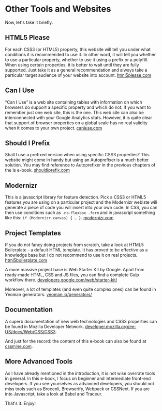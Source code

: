 Other Tools and Websites
========================

Now, let's take it briefly.

HTML5 Please
------------

For each CSS3 (or HTML5) property, this website will tell you under what
conditions it is recommended to use it. In other word, it will tell you whether
to use a particular property, whether to use it using a prefix or a polyfill.
When using certain properties, it is better to wait until they are fully
supported. Just take it as a general recommendation and always take a particular
target audience of your website into account.
[html5please.com](http://html5please.com)

Can I Use
---------

“Can I Use” is a web site containing tables with information on which browsers
do support a specific property and which do not. If you want to remember just
one web site, this is the one. This web site can also be interconnected with
your Google Analytics stats. However, it is quite clear that support of browser
properties on a global scale has no real validity when it comes to your own
project. [caniuse.com](http://caniuse.com)

Should I Prefix
---------------

Shall I use a prefixed version when using specific CSS3 properties? This website
might come in handy but using an Autoprefixer is a much better solution. You may
find reference to Autoprefixer in the previous chapters of the is e-book.
[shouldiprefix.com](http://shouldiprefix.com)

Modernizr
---------

This is a javascript library for feature detection. Pick a CSS3 or HTML5
features you are using on a particular project and the Modernizr webiste will
generate a piece of code you will insert into your own code. In CSS, you can
then use conditions such as `.no-flexbox .form` and in javascript something like
this: `if (Modernizr.canvas) { … }`. [modernizr.com](https://modernizr.com)

Project Templates
-----------------

If you do not fancy doing projects from scratch, take a look at HTML5
Boilerplate - a default HTML template. It has proved to be effective as a
knowledge base but I do not recommend to use it on real projects.
[html5boilerplate.com](https://html5boilerplate.com)

A more massive project base is Web Starter Kit by Google. Apart from ready-made
HTML, CSS and JS files, you can find a complete Gulp workflow there.
[developers.google.com/web/starter-kit/](https://developers.google.com/web/starter-kit/)

Moreover, a lot of templates (and even quite complex ones) can be found in
Yeoman generators. [yeoman.io/generators/](http://yeoman.io/generators/)

Documentation
-------------

A superb documentation of new web technologies and CSS3 properties can be found
in Mozilla Developer Network.
[developer.mozilla.org/en-US/docs/Web/CSS/CSS3](https://developer.mozilla.org/en-US/docs/Web/CSS/CSS3).

And just for the record: the content of this e-book can also be found at
[cssmine.com](http://www.cssmine.com).

More Advanced Tools
-------------------

As I have already mentioned in the introduction, it is not wise overrate tools
in general. In this e-book, I focus on beginner and intermediate front-end
developers. If you see yourselves as advanced developers, you should not miss
tools such as Broccoli, Browserify, Webpack or CSSNext. If you are into
Javascript, take a look at Babel and Traceur.

That's it. Enjoy!
